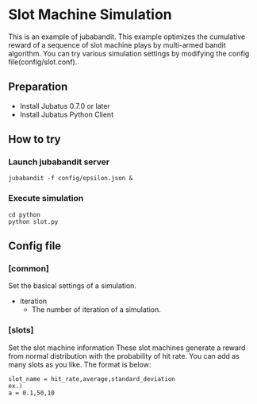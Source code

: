 Slot Machine Simulation
=======================

This is an example of jubabandit.
This example optimizes the cumulative reward of a sequence of slot machine plays by multi-armed bandit algorithm.
You can try various simulation settings by modifying the config file(config/slot.conf).

## Preparation

- Install Jubatus 0.7.0 or later
- Install Jubatus Python Client


## How to try

### Launch jubabandit server

```
jubabandit -f config/epsilon.json &
```

### Execute simulation

```
cd python
python slot.py
```

## Config file
### [common]
Set the basical settings of a simulation.
- iteration
    - The number of iteration of a simulation.

### [slots]
Set the slot machine information
These slot machines generate a reward from normal distribution with the probability of hit rate.
You can add as many slots as you like.
The format is below:

```
slot_name = hit_rate,average,standard_deviation
ex.)
a = 0.1,50,10
```
